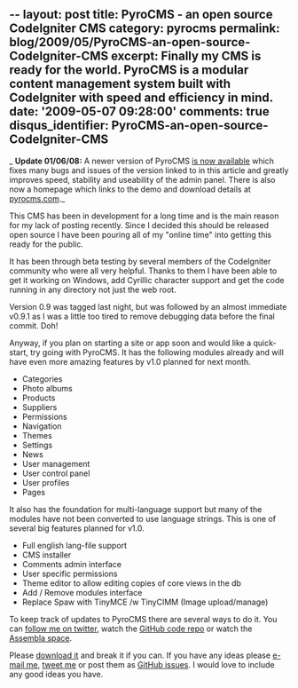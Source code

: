 --
layout: post
title: PyroCMS - an open source CodeIgniter CMS
category: pyrocms
permalink: blog/2009/05/PyroCMS-an-open-source-CodeIgniter-CMS
excerpt: Finally my CMS is ready for the world. PyroCMS is a modular content management
  system built with CodeIgniter with speed and efficiency in mind.
date: '2009-05-07 09:28:00'
comments: true
disqus_identifier: PyroCMS-an-open-source-CodeIgniter-CMS
---

_ **Update 01/06/08:** A newer version of PyroCMS [is now available](http://github.com/philsturgeon/pyrocms/downloads "Version 0.9.5 of PyroCMS (a CodeIgniter Content Management system) is now available") which fixes many bugs and issues of the version linked to in this article and greatly improves speed, stability and useability of the admin panel. There is also now a homepage which links to the demo and download details at [pyrocms.com](http://pyrocms.com/ "PyroCMS website - A CodeIgniter CMS")._

This CMS has been in development for a long time and is the main reason for my lack of posting recently. Since I decided this should be released open source I have been pouring all of my "online time" into getting this ready for the public.  
  
  
It has been through beta testing by several members of the CodeIgniter community who were all very helpful. Thanks to them I have been able to get it working on Windows, add Cyrillic character support and get the code running in any directory not just the web root.  
  
  
Version 0.9 was tagged last night, but was followed by an almost immediate v0.9.1 as I was a little too tired to remove debugging data before the final commit. Doh!  
  
  
Anyway, if you plan on starting a site or app soon and would like a quick-start, try going with PyroCMS. It has the following modules already and will have even more amazing features by v1.0 planned for next month.

- Categories
- Photo albums
- Products
- Suppliers
- Permissions
- Navigation
- Themes
- Settings
- News
- User management
- User control panel
- User profiles
- Pages

It also has the foundation for multi-language support but many of the modules have not been converted to use language strings. This is one of several big features planned for v1.0.

- Full english lang-file support
- CMS installer
- Comments admin interface
- User specific permissions
- Theme editor to allow editing copies of core views in the db
- Add / Remove modules interface
- Replace Spaw with TinyMCE /w TinyCIMM (Image upload/manage)

To keep track of updates to PyroCMS there are several ways to do it. You can [follow me on twitter](http://twitter.com/philsturgeon), watch the [GitHub code repo](http://github.com/philsturgeon/pyrocms) or watch the [Assembla space](http://www.assembla.com/spaces/pyrocms).

Please [download it](http://github.com/philsturgeon/pyrocms/zipball/v0.9.1) and break it if you can. If you have any ideas please [e-mail me](contact), [tweet me](http://twitter.com/philsturgeon) or post them as [GitHub issues](http://github.com/philsturgeon/pyrocms/issues). I would love to include any good ideas you have.

